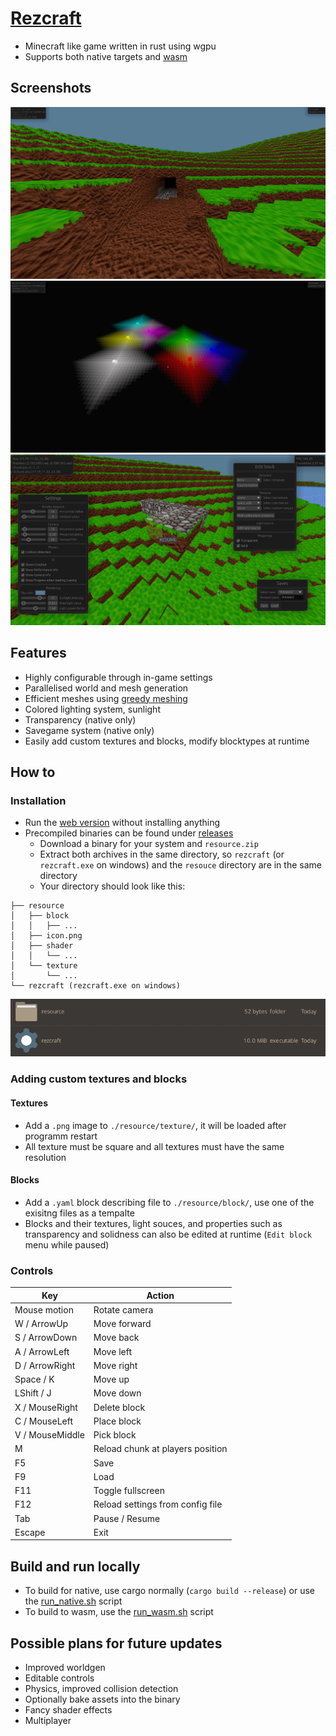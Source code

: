 # [Rezcraft](https://shapur1234.github.io/Rezcraft-Demo/ "Link to web version (mobile controls not supported)")

* Minecraft like game written in rust using wgpu
* Supports both native targets and [wasm](https://en.wikipedia.org/wiki/WebAssembly)

## Screenshots

![Sunlight](/screenshot/2.png?raw=true "Sunlight")
![Lighting](/screenshot/3.png?raw=true "Lighting")
![UI](/screenshot/4.png?raw=true "UI")

## Features

* Highly configurable through in-game settings
* Parallelised world and mesh generation
* Efficient meshes using [greedy meshing](https://0fps.net/2012/06/30/meshing-in-a-minecraft-game/)
* Colored lighting system, sunlight
* Transparency (native only)
* Savegame system (native only)
* Easily add custom textures and blocks, modify blocktypes at runtime

## How to

### Installation

* Run the [web version](https://shapur1234.github.io/Rezcraft-Demo/ "Link to web version (mobile controls not supported)") without installing anything
* Precompiled binaries can be found under [releases](https://github.com/Shapur1234/Rezcraft/releases)
  * Download a binary for your system and `resource.zip`
  * Extract both archives in the same directory, so `rezcraft` (or `rezcraft.exe` on windows) and the `resouce` directory are in the same directory
  * Your directory should look like this: 
```
├── resource
│   ├── block
│   │   ├── ...
│   ├── icon.png
│   ├── shader
│   │   └── ...
│   └── texture
│       └── ...
└── rezcraft (rezcraft.exe on windows)
```
![Directory](/screenshot/directory_strucutre.png?raw=true "Directory")

### Adding custom textures and blocks

#### Textures

* Add a `.png` image to `./resource/texture/`, it will be loaded after programm restart
* All texture must be square and all textures must have the same resolution

#### Blocks

* Add a `.yaml` block describing file to `./resource/block/`, use one of the exisitng files as a tempalte
* Blocks and their textures, light souces, and properties such as transparency and solidness can also be edited at runtime (`Edit block` menu while paused) 

### Controls

| Key             | Action                           |
| --------------- | -------------------------------- |
| Mouse motion    | Rotate camera                    |
| W / ArrowUp     | Move forward                     |
| S / ArrowDown   | Move back                        |
| A / ArrowLeft   | Move left                        |
| D / ArrowRight  | Move right                       |
| Space / K       | Move up                          |
| LShift / J      | Move down                        |
| X / MouseRight  | Delete block                     |
| C / MouseLeft   | Place block                      |
| V / MouseMiddle | Pick block                       |
| M               | Reload chunk at players position |
| F5              | Save                             |
| F9              | Load                             |
| F11             | Toggle fullscreen                |
| F12             | Reload settings from config file |
| Tab             | Pause / Resume                   |
| Escape          | Exit                             |

## Build and run locally

* To build for native, use cargo normally (`cargo build --release`) or use the [run_native.sh](/script/run_native.sh) script
* To build to wasm, use the [run_wasm.sh](/script/run_wasm.sh) script

## Possible plans for future updates

* Improved worldgen
* Editable controls
* Physics, improved collision detection
* Optionally bake assets into the binary
* Fancy shader effects
* Multiplayer
